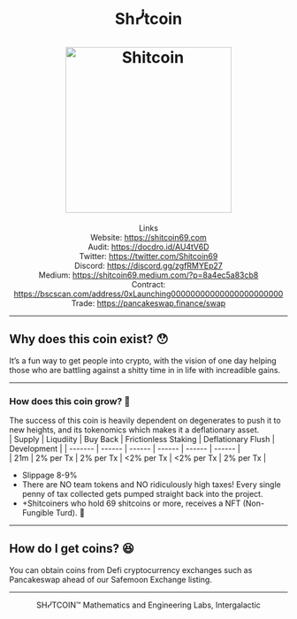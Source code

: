 <h1 align="center">
Shᓰtcoin
<br/><br/>
<img src="https://i.ibb.co/wBNvXBM/Shit-coinn-logo.png" alt="Shitcoin" width="300"/>
</h1>

<div align="center">

Links  
Website: https://shitcoin69.com  
Audit: https://docdro.id/AU4tV6D  
Twitter: https://twitter.com/Shitcoin69    
Discord: https://discord.gg/zgfRMYEp27  
Medium: https://shitcoin69.medium.com/?p=8a4ec5a83cb8    
Contract: https://bscscan.com/address/0xLaunching00000000000000000000000  
Trade: https://pancakeswap.finance/swap    

</div>


-------
## Why does this coin exist? 😯

It’s a fun way to get people into crypto, with the vision of one day helping those who are battling against a shitty time in in life with increadible gains.  

-------
### How does this coin grow? 🧐

The success of this coin is heavily dependent on degenerates to push it to new heights, and its tokenomics which makes it a deflationary asset.  
|  Supply  |   Liqudiity    |      Buy Back     |   Frictionless Staking       |   Deflationary Flush |  Development |
|  ------- |    ------      |       ------      |          ------              |     ------           |    ------    |  
|   21m    |   2% per Tx    |      2% per Tx    |        <2% per Tx            |    <2% per Tx        |   2% per Tx  |     

+ Slippage 8-9%  
+ There are NO team tokens and NO ridiculously high taxes! Every single penny of tax collected gets pumped straight back into the project.  
+ +Shitcoiners who hold 69 shitcoins or more, receives a NFT (Non-Fungible Turd). 🎉




-------
## How do I get coins? 😆 

You can obtain coins from Defi cryptocurrency exchanges such as Pancakeswap ahead of our Safemoon Exchange listing.


<div align="center">  
      
    
*********************************************************  
    
SHᓰTCOIN™ Mathematics and Engineering Labs, Intergalactic  
     
</div align="center">
